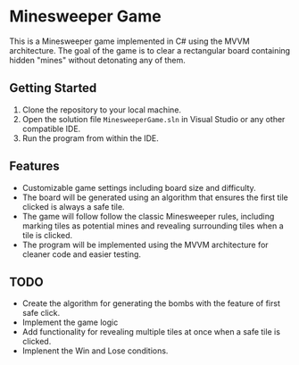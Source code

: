# Minesweeper Game

This is a Minesweeper game implemented in C# using the MVVM architecture. The goal of the game is to clear a rectangular board containing hidden "mines" without detonating any of them.

## Getting Started

1. Clone the repository to your local machine.
2. Open the solution file `MinesweeperGame.sln` in Visual Studio or any other compatible IDE.
3. Run the program from within the IDE.

## Features

- Customizable game settings including board size and difficulty.
- The board will be generated using an algorithm that ensures the first tile clicked is always a safe tile.
- The game will follow follow the classic Minesweeper rules, including marking tiles as potential mines and revealing surrounding tiles when a tile is clicked.
- The program will be implemented using the MVVM architecture for cleaner code and easier testing.

## TODO

- Create the algorithm for generating the bombs with the feature of first safe click.
- Implement the game logic
- Add functionality for revealing multiple tiles at once when a safe tile is clicked.
- Implenent the Win and Lose conditions.
